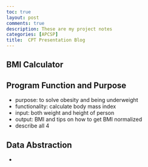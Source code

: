 ```yaml
---
toc: true
layout: post
comments: true
description: These are my project notes
categories: [APCSP]
title:  CPT Presentation Blog
---
```


## BMI Calculator

## Program Function and Purpose
 - purpose: to solve obesity and being underweight
 - functionality: calculate body mass index
 - input: both weight and height of person
 - output: BMI and tips on how to get BMI normalized
 - describe all 4

## Data Abstraction
 - 
